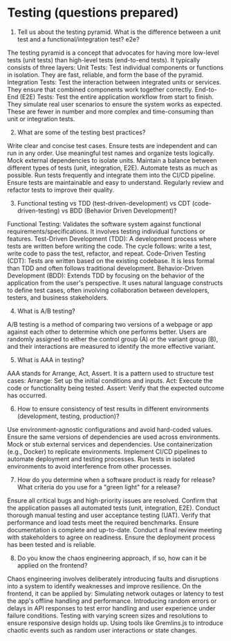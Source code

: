 # Testing (questions prepared)

1. Tell us about the testing pyramid. What is the difference between a unit test and a functional/integration test? e2e?

The testing pyramid is a concept that advocates for having more low-level tests (unit tests) than high-level tests (end-to-end tests). It typically consists of three layers:
Unit Tests: Test individual components or functions in isolation. They are fast, reliable, and form the base of the pyramid.
Integration Tests: Test the interaction between integrated units or services. They ensure that combined components work together correctly.
End-to-End (E2E) Tests: Test the entire application workflow from start to finish. They simulate real user scenarios to ensure the system works as expected. These are fewer in number and more complex and time-consuming than unit or integration tests.

2. What are some of the testing best practices?

Write clear and concise test cases.
Ensure tests are independent and can run in any order.
Use meaningful test names and organize tests logically.
Mock external dependencies to isolate units.
Maintain a balance between different types of tests (unit, integration, E2E).
Automate tests as much as possible.
Run tests frequently and integrate them into the CI/CD pipeline.
Ensure tests are maintainable and easy to understand.
Regularly review and refactor tests to improve their quality.

3. Functional testing vs TDD (test-driven-development) vs CDT (code-driven-testing) vs BDD (Behavior Driven Development)?

Functional Testing: Validates the software system against functional requirements/specifications. It involves testing individual functions or features.
Test-Driven Development (TDD): A development process where tests are written before writing the code. The cycle follows: write a test, write code to pass the test, refactor, and repeat.
Code-Driven Testing (CDT): Tests are written based on the existing codebase. It is less formal than TDD and often follows traditional development.
Behavior-Driven Development (BDD): Extends TDD by focusing on the behavior of the application from the user's perspective. It uses natural language constructs to define test cases, often involving collaboration between developers, testers, and business stakeholders.

4. What is A/B testing?

A/B testing is a method of comparing two versions of a webpage or app against each other to determine which one performs better. Users are randomly assigned to either the control group (A) or the variant group (B), and their interactions are measured to identify the more effective variant.

5. What is AAA in testing?

AAA stands for Arrange, Act, Assert. It is a pattern used to structure test cases:
Arrange: Set up the initial conditions and inputs.
Act: Execute the code or functionality being tested.
Assert: Verify that the expected outcome has occurred.

6. How to ensure consistency of test results in different environments (development, testing, production)?

Use environment-agnostic configurations and avoid hard-coded values.
Ensure the same versions of dependencies are used across environments.
Mock or stub external services and dependencies.
Use containerization (e.g., Docker) to replicate environments.
Implement CI/CD pipelines to automate deployment and testing processes.
Run tests in isolated environments to avoid interference from other processes.

7. How do you determine when a software product is ready for release? What criteria do you use for a "green light" for a release?

Ensure all critical bugs and high-priority issues are resolved.
Confirm that the application passes all automated tests (unit, integration, E2E).
Conduct thorough manual testing and user acceptance testing (UAT).
Verify that performance and load tests meet the required benchmarks.
Ensure documentation is complete and up-to-date.
Conduct a final review meeting with stakeholders to agree on readiness.
Ensure the deployment process has been tested and is reliable.

8. Do you know the chaos engineering approach, if so, how can it be applied on the frontend?

Chaos engineering involves deliberately introducing faults and disruptions into a system to identify weaknesses and improve resilience. On the frontend, it can be applied by:
Simulating network outages or latency to test the app's offline handling and performance.
Introducing random errors or delays in API responses to test error handling and user experience under failure conditions.
Testing with varying screen sizes and resolutions to ensure responsive design holds up.
Using tools like Gremlins.js to introduce chaotic events such as random user interactions or state changes.
